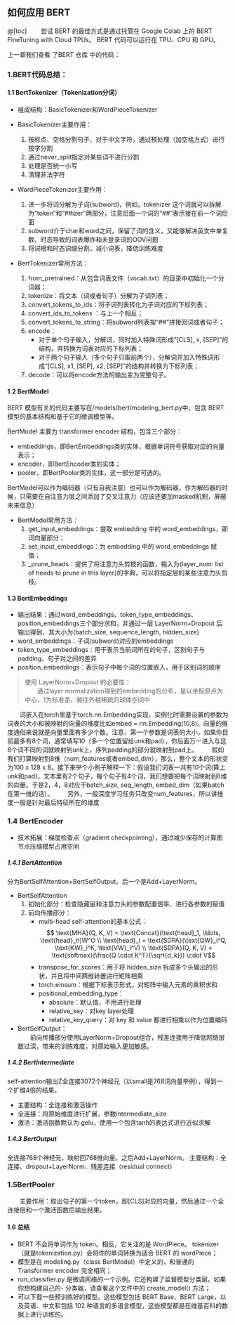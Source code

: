 ﻿## 如何应用 BERT
@[toc]
&#8195;&#8195;尝试 BERT 的最佳方式是通过托管在 Google Colab 上的 BERT FineTuning with Cloud TPUs。 BERT 代码可以运行在 TPU、CPU 和 GPU。

上一章我们查看 了BERT 仓库 中的代码：

### 1.BERT代码总结：
#### 1.1 BertTokenizer（Tokenization分词）
- 组成结构：BasicTokenizer和WordPieceTokenizer
- BasicTokenizer主要作用：
  1. 按标点、空格分割句子，对于中文字符，通过预处理（加空格方式）进行按字分割
  2. 通过never_split指定对某些词不进行分割
  3. 处理是否统一小写
  4. 清理非法字符
- WordPieceTokenizer主要作用：
  1. 进一步将词分解为子词(subword)，例如，tokenizer 这个词就可以拆解为“token”和“##izer”两部分，注意后面一个词的“##”表示接在前一个词后面
  2. subword介于char和word之间，保留了词的含义，又能够解决英文中单复数、时态导致的词表爆炸和未登录词的OOV问题
  3. 将词根和时态词缀分割，减小词表，降低训练难度  

- BertTokenizer常用方法：
  1. from_pretrained：从包含词表文件（vocab.txt）的目录中初始化一个分词器；
  2. tokenize：将文本（词或者句子）分解为子词列表；
  3. convert_tokens_to_ids：将子词列表转化为子词对应的下标列表；
  4. convert_ids_to_tokens ：与上一个相反；
  5. convert_tokens_to_string：将subword列表按“##”拼接回词或者句子；
  6. encode：
      - 对于单个句子输入，分解词，同时加入特殊词形成“[CLS], x, [SEP]”的结构，并转换为词表对应的下标列表；
      - 对于两个句子输入（多个句子只取前两个），分解词并加入特殊词形成“[CLS], x1, [SEP], x2, [SEP]”的结构并转换为下标列表；
  7. decode：可以将encode方法的输出变为完整句子。
  
#### 1.2 BertModel
BERT 模型有关的代码主要写在/models/bert/modeling_bert.py中，包含 BERT 模型的基本结构和基于它的微调模型等。

BertModel 主要为 transformer encoder 结构，包含三个部分：
- embeddings，即BertEmbeddings类的实体，根据单词符号获取对应的向量表示；
- encoder，即BertEncoder类的实体；
- pooler，即BertPooler类的实体，这一部分是可选的。

BertModel可以作为编码器（只有自我注意）也可以作为解码器，作为解码器的时候，只需要在自注意力层之间添加了交叉注意力（应该还要加masked机制，屏蔽未来信息）
- BertModel常用方法：
  1. get_input_embeddings：提取 embedding 中的 word_embeddings，即词向量部分；
  2. set_input_embeddings：为 embedding 中的 word_embeddings 赋值；
  3. _prune_heads：提供了将注意力头剪枝的函数，输入为{layer_num: list of heads to prune in this layer}的字典，可以将指定层的某些注意力头剪枝。
#### 1.3 BertEmbeddings
- 输出结果：通过word_embeddings、token_type_embeddings、position_embeddings三个部分求和，并通过一层 LayerNorm+Dropout 后输出得到，其大小为(batch_size, sequence_length, hidden_size)
- word_embeddings：子词(subword)对应的embeddings
- token_type_embeddings：用于表示当前词所在的句子，区别句子与 padding、句子对之间的差异
- position_embeddings：表示句子中每个词的位置嵌入，用于区别词的顺序

> 使用 LayerNorm+Dropout 的必要性：  
&emsp;&emsp;通过layer normalization得到的embedding的分布，是以坐标原点为中心，1为标准差，越往外越稀疏的球体空间中

&emsp;&emsp;词嵌入在torch里基于torch.nn.Embedding实现，实例化时需要设置的参数为词表的大小和被映射的向量的维度比如embed = nn.Embedding(10,8)。向量的维度通俗来说就是向量里面有多少个数。注意，第一个参数是词表的大小，如果你目前最多有8个词，通常填写10（多一个位置留给unk和pad），你后面万一进入与这8个词不同的词就映射到unk上，序列padding的部分就映射到pad上。
&emsp;&emsp;假如我们打算映射到8维（num_features或者embed_dim），那么，整个文本的形状变为100 x 128 x 8。接下来举个小例子解释一下：假设我们词表一共有10个词(算上unk和pad)，文本里有2个句子，每个句子有4个词，我们想要把每个词映射到8维的向量。于是2，4，8对应于batch_size, seq_length, embed_dim（如果batch在第一维的话）。
&emsp;&emsp;另外，一般深度学习任务只改变num_features，所以讲维度一般是针对最后特征所在的维度
### 1.4 BertEncoder
- 技术拓展：梯度检查点（gradient checkpointing），通过减少保存的计算图节点压缩模型占用空间

##### 1.4.1 BertAttention
分为BertSelfAttention+BertSelfOutput。后一个是Add+LayerNorm。
- BertSelfAttention
  1. 初始化部分：检查隐藏层和注意力头的参数配置倍率、进行各参数的赋值
  2. 前向传播部分：
      - multi-head self-attention的基本公式：
      $$
       \text{MHA}(Q, K, V) = \text{Concat}(\text{head}_1, \ldots, \text{head}_h)W^O \\ 
       \text{head}_i = \text{SDPA}(\text{QW}_i^Q, \text{KW}_i^K, \text{VW}_i^V) \\
       \text{SDPA}(Q, K, V) = \text{softmax}(\frac{Q \cdot K^T}{\sqrt{d_k}}) \cdot V$$
      - transpose_for_scores：用于将 hidden_size 拆成多个头输出的形状，并且将中间两维转置进行矩阵相乘
      - torch.einsum：根据下标表示形式，对矩阵中输入元素的乘积求和
      - positional_embedding_type：  
          - absolute：默认值，不用进行处理
          - relative_key：对key layer处理
          - relative_key_query：对 key 和 value 都进行相乘以作为位置编码
- BertSelfOutput：  
&emsp;&emsp;前向传播部分使用LayerNorm+Dropout组合，残差连接用于降低网络层数过深，带来的训练难度，对原始输入更加敏感。
##### 1.4.2 BertIntermediate
self-attention输出Z全连接3072个神经元（以small是768词向量举例），得到一个扩维4倍的结果。
- 主要结构：全连接和激活操作
- 全连接：将原始维度进行扩展，参数intermediate_size
- 激活：激活函数默认为 gelu，使用一个包含tanh的表达式进行近似求解
##### 1.4.3 BertOutput
全连接768个神经元，映射回768维向量。之后Add+LayerNorm。
主要结构：全连接、dropout+LayerNorm、残差连接（residual connect）
### 1.5BertPooler
&#8195;&#8195;主要作用：取出句子的第一个token，即\[CLS\]对应的向量，然后通过一个全连接层和一个激活函数后输出结果。
#### 1.6 总结
- BERT 不会将单词作为 token。相反，它关注的是 WordPiece。 tokenizer（就是tokenization.py）会将你的单词转换为适合 BERT 的 wordPiece；
- 模型是在 modeling.py（class BertModel）中定义的，和普通的 Transformer encoder 完全相同；
- run_classifier.py 是微调网络的一个示例。它还构建了监督模型分类层。如果你想构建自己的- 分类器，请查看这个文件中的 create_model() 方法；
- 可以下载一些预训练好的模型。这些模型包括 BERT Base、BERT Large，以及英语、中文和包括 102 种语言的多语言模型，这些模型都是在维基百科的数据上进行训练的。

